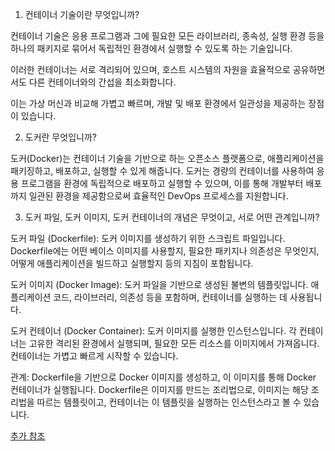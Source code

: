 1. 컨테이너 기술이란 무엇입니까?

컨테이너 기술은 응용 프로그램과 그에 필요한 모든 라이브러리, 종속성, 실행 환경 등을 하나의 패키지로 묶어서 독립적인 환경에서 실행할 수 있도록 하는 기술입니다. 

이러한 컨테이너는 서로 격리되어 있으며, 호스트 시스템의 자원을 효율적으로 공유하면서도 다른 컨테이너와의 간섭을 최소화합니다. 

이는 가상 머신과 비교해 가볍고 빠르며, 개발 및 배포 환경에서 일관성을 제공하는 장점이 있습니다.

2. 도커란 무엇입니까?

도커(Docker)는 컨테이너 기술을 기반으로 하는 오픈소스 플랫폼으로, 애플리케이션을 패키징하고, 배포하고, 실행할 수 있게 해줍니다. 도커는 경량의 컨테이너를 사용하여 응용 프로그램을 환경에 독립적으로 배포하고 실행할 수 있으며, 이를 통해 개발부터 배포까지 일관된 환경을 제공함으로써 효율적인 DevOps 프로세스를 지원합니다.

3. 도커 파일, 도커 이미지, 도커 컨테이너의 개념은 무엇이고, 서로 어떤 관계입니까?

도커 파일 (Dockerfile): 도커 이미지를 생성하기 위한 스크립트 파일입니다. Dockerfile에는 어떤 베이스 이미지를 사용할지, 필요한 패키지나 의존성은 무엇인지, 어떻게 애플리케이션을 빌드하고 실행할지 등의 지침이 포함됩니다.

도커 이미지 (Docker Image): 도커 파일을 기반으로 생성된 불변의 템플릿입니다. 애플리케이션 코드, 라이브러리, 의존성 등을 포함하며, 컨테이너를 실행하는 데 사용됩니다.

도커 컨테이너 (Docker Container): 도커 이미지를 실행한 인스턴스입니다. 각 컨테이너는 고유한 격리된 환경에서 실행되며, 필요한 모든 리소스를 이미지에서 가져옵니다. 컨테이너는 가볍고 빠르게 시작할 수 있습니다.

관계: Dockerfile을 기반으로 Docker 이미지를 생성하고, 이 이미지를 통해 Docker 컨테이너가 실행됩니다. Dockerfile은 이미지를 만드는 조리법으로, 이미지는 해당 조리법을 따르는 템플릿이고, 컨테이너는 이 템플릿을 실행하는 인스턴스라고 볼 수 있습니다.

[추가 참조](https://github.com/drum-grammer/docker-pro-2308/issues?q=label%3A%22%F0%9F%91%8D+%EA%B0%84%EA%B2%B0+%EC%A0%95%ED%99%95%22+is%3Aclosed)